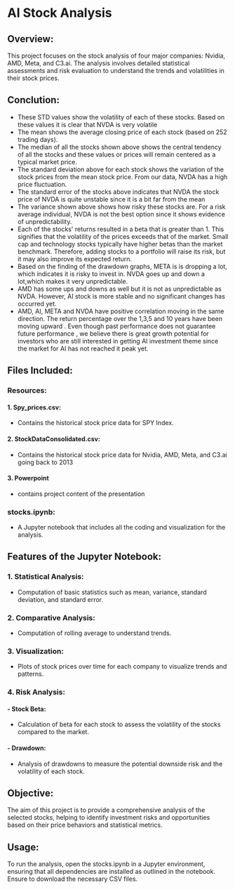 # AI Stock Analysis

## Overview:
This project focuses on the stock analysis of four major companies: Nvidia, AMD, Meta, and C3.ai. The analysis involves detailed statistical assessments and risk evaluation to understand the trends and volatilities in their stock prices.

## Conclution: 
- These STD values show the volatility of each of these stocks. Based on these values it is clear that NVDA is very volatile
- The mean shows the average closing price of each stock (based on 252 trading days).
- The median of all the stocks shown above shows the central tendency of all the stocks and these values or prices will remain centered as a typical market price.
- The standard deviation above for each stock shows the variation of the stock prices from the mean stock price. From our data, NVDA has a high price fluctuation.
- The standard error of the stocks above indicates that NVDA the stock price of NVDA is quite unstable since it is a bit far from the mean
- The variance shown above shows how risky these stocks are. For a risk average individual, NVDA is not the best option since it shows evidence of unpredictability.
- Each of the stocks' returns resulted in a beta that is greater than 1. This signifies that the volatility of the prices exceeds that of the market. Small cap and technology stocks typically have higher betas than the market benchmark. Therefore, adding stocks to a portfolio will raise its risk, but it may also improve its expected return.
- Based on the finding of the drawdown graphs, META is is dropping a lot, which indicates it is risky to invest in. NVDA goes up and down a lot,which makes it very unpredictable. 
- AMD has some ups and downs as well but it is not as unpredictable as NVDA. However,  AI stock is more stable and no significant changes has occurred yet.
-  AMD, AI, META and NVDA have positive correlation moving in the same direction. The return percentage over the 1,3,5 and 10 years have been moving upward . Even though past performance does not     guarantee future performance , we believe there is great growth potential for investors who are still interested in getting AI  investment theme since the market for AI has not reached it peak yet.

## Files Included:
### Resources:
#### 1. Spy_prices.csv: 
  - Contains the historical stock price data for SPY Index.
#### 2. StockDataConsolidated.csv: 
  - Contains the historical stock price data for Nvidia, AMD, Meta, and C3.ai going back to 2013
#### 3. Powerpoint  
  - contains project content of the presentation
### stocks.ipynb: 
  - A Jupyter notebook that includes all the coding and visualization for the analysis.

## Features of the Jupyter Notebook:

### 1. Statistical Analysis: 
- Computation of basic statistics such as mean, variance, standard deviation,  and standard  error.
### 2. Comparative Analysis: 
- Computation of rolling average to understand trends.
### 3. Visualization: 
- Plots of stock prices over time for each company to visualize trends and patterns.
### 4. Risk Analysis:
#### - Stock Beta: 
  - Calculation of beta for each stock to assess the volatility of the stocks compared to the market.
#### - Drawdown: 
  - Analysis of drawdowns to measure the potential downside risk and the volatility of each stock.

## Objective:
The aim of this project is to provide a comprehensive analysis of the selected stocks, helping to identify investment risks and opportunities based on their price behaviors and statistical metrics.

## Usage:
To run the analysis, open the stocks.ipynb in a Jupyter environment, ensuring that all dependencies are installed as outlined in the notebook. Ensure to download the necessary CSV files.
